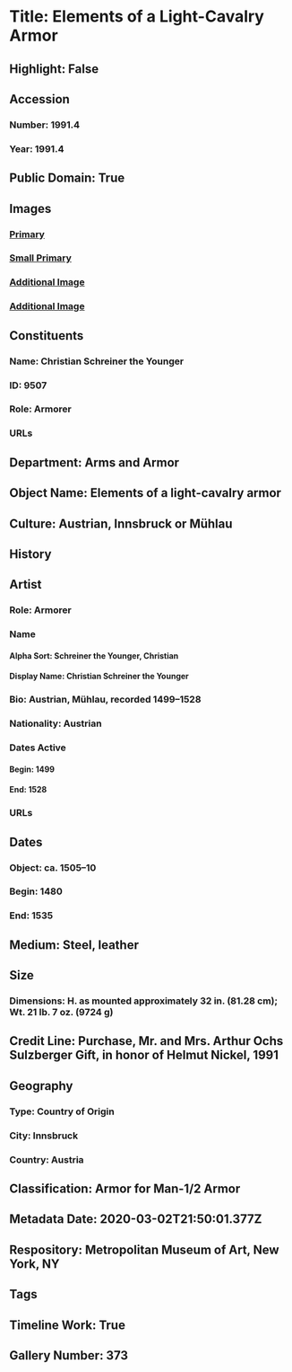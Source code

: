 # Title: Elements of a Light-Cavalry Armor
## Highlight: False
## Accession
### Number: 1991.4
### Year: 1991.4
## Public Domain: True
## Images
### [Primary](https://images.metmuseum.org/CRDImages/aa/original/DP368666.jpg)
### [Small Primary](https://images.metmuseum.org/CRDImages/aa/web-large/DP368666.jpg)
### [Additional Image](https://images.metmuseum.org/CRDImages/aa/original/DP371740.jpg)
### [Additional Image](https://images.metmuseum.org/CRDImages/aa/original/sfrl1991.4_253147.jpg)
## Constituents
### Name: Christian Schreiner the Younger
### ID: 9507
### Role: Armorer
### URLs
## Department: Arms and Armor
## Object Name: Elements of a light-cavalry armor
## Culture: Austrian, Innsbruck or Mühlau
## History
## Artist
### Role: Armorer
### Name
#### Alpha Sort: Schreiner the Younger, Christian
#### Display Name: Christian Schreiner the Younger
### Bio: Austrian, Mühlau, recorded 1499–1528
### Nationality: Austrian
### Dates Active
#### Begin: 1499
#### End: 1528
### URLs
## Dates
### Object: ca. 1505–10
### Begin: 1480
### End: 1535
## Medium: Steel, leather
## Size
### Dimensions: H. as mounted approximately 32 in. (81.28 cm); Wt. 21 lb. 7 oz. (9724 g)
## Credit Line: Purchase, Mr. and Mrs. Arthur Ochs Sulzberger Gift, in honor of Helmut Nickel, 1991
## Geography
### Type: Country of Origin
### City: Innsbruck
### Country: Austria
## Classification: Armor for Man-1/2 Armor
## Metadata Date: 2020-03-02T21:50:01.377Z
## Respository: Metropolitan Museum of Art, New York, NY
## Tags
## Timeline Work: True
## Gallery Number: 373